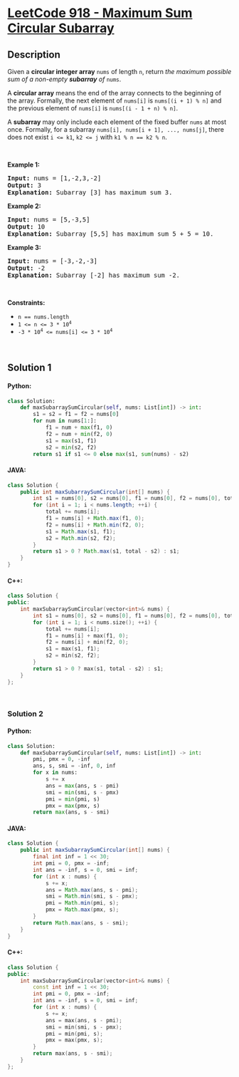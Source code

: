 # [LeetCode 918 - Maximum Sum Circular Subarray](https://leetcode.com/problems/maximum-sum-circular-subarray)


## Description

<p>Given a <strong>circular integer array</strong> <code>nums</code> of length <code>n</code>, return <em>the maximum possible sum of a non-empty <strong>subarray</strong> of </em><code>nums</code>.</p>

<p>A <strong>circular array</strong> means the end of the array connects to the beginning of the array. Formally, the next element of <code>nums[i]</code> is <code>nums[(i + 1) % n]</code> and the previous element of <code>nums[i]</code> is <code>nums[(i - 1 + n) % n]</code>.</p>

<p>A <strong>subarray</strong> may only include each element of the fixed buffer <code>nums</code> at most once. Formally, for a subarray <code>nums[i], nums[i + 1], ..., nums[j]</code>, there does not exist <code>i &lt;= k1</code>, <code>k2 &lt;= j</code> with <code>k1 % n == k2 % n</code>.</p>

<p>&nbsp;</p>
<p><strong class="example">Example 1:</strong></p>

<pre>
<strong>Input:</strong> nums = [1,-2,3,-2]
<strong>Output:</strong> 3
<strong>Explanation:</strong> Subarray [3] has maximum sum 3.
</pre>

<p><strong class="example">Example 2:</strong></p>

<pre>
<strong>Input:</strong> nums = [5,-3,5]
<strong>Output:</strong> 10
<strong>Explanation:</strong> Subarray [5,5] has maximum sum 5 + 5 = 10.
</pre>

<p><strong class="example">Example 3:</strong></p>

<pre>
<strong>Input:</strong> nums = [-3,-2,-3]
<strong>Output:</strong> -2
<strong>Explanation:</strong> Subarray [-2] has maximum sum -2.
</pre>

<p>&nbsp;</p>
<p><strong>Constraints:</strong></p>

<ul>
	<li><code>n == nums.length</code></li>
	<li><code>1 &lt;= n &lt;= 3 * 10<sup>4</sup></code></li>
	<li><code>-3 * 10<sup>4</sup> &lt;= nums[i] &lt;= 3 * 10<sup>4</sup></code></li>
</ul>


<br/>

## Solution 1

<!-- tabs:start -->

#### Python:
```python
class Solution:
    def maxSubarraySumCircular(self, nums: List[int]) -> int:
        s1 = s2 = f1 = f2 = nums[0]
        for num in nums[1:]:
            f1 = num + max(f1, 0)
            f2 = num + min(f2, 0)
            s1 = max(s1, f1)
            s2 = min(s2, f2)
        return s1 if s1 <= 0 else max(s1, sum(nums) - s2)
```

#### JAVA:
```java
class Solution {
    public int maxSubarraySumCircular(int[] nums) {
        int s1 = nums[0], s2 = nums[0], f1 = nums[0], f2 = nums[0], total = nums[0];
        for (int i = 1; i < nums.length; ++i) {
            total += nums[i];
            f1 = nums[i] + Math.max(f1, 0);
            f2 = nums[i] + Math.min(f2, 0);
            s1 = Math.max(s1, f1);
            s2 = Math.min(s2, f2);
        }
        return s1 > 0 ? Math.max(s1, total - s2) : s1;
    }
}
```

#### C++:
```cpp
class Solution {
public:
    int maxSubarraySumCircular(vector<int>& nums) {
        int s1 = nums[0], s2 = nums[0], f1 = nums[0], f2 = nums[0], total = nums[0];
        for (int i = 1; i < nums.size(); ++i) {
            total += nums[i];
            f1 = nums[i] + max(f1, 0);
            f2 = nums[i] + min(f2, 0);
            s1 = max(s1, f1);
            s2 = min(s2, f2);
        }
        return s1 > 0 ? max(s1, total - s2) : s1;
    }
};
```

<!-- tabs:end -->

<br/>

### Solution 2

<!-- tabs:start -->

#### Python:
```python
class Solution:
    def maxSubarraySumCircular(self, nums: List[int]) -> int:
        pmi, pmx = 0, -inf
        ans, s, smi = -inf, 0, inf
        for x in nums:
            s += x
            ans = max(ans, s - pmi)
            smi = min(smi, s - pmx)
            pmi = min(pmi, s)
            pmx = max(pmx, s)
        return max(ans, s - smi)
```

#### JAVA:
```java
class Solution {
    public int maxSubarraySumCircular(int[] nums) {
        final int inf = 1 << 30;
        int pmi = 0, pmx = -inf;
        int ans = -inf, s = 0, smi = inf;
        for (int x : nums) {
            s += x;
            ans = Math.max(ans, s - pmi);
            smi = Math.min(smi, s - pmx);
            pmi = Math.min(pmi, s);
            pmx = Math.max(pmx, s);
        }
        return Math.max(ans, s - smi);
    }
}
```

#### C++:
```cpp
class Solution {
public:
    int maxSubarraySumCircular(vector<int>& nums) {
        const int inf = 1 << 30;
        int pmi = 0, pmx = -inf;
        int ans = -inf, s = 0, smi = inf;
        for (int x : nums) {
            s += x;
            ans = max(ans, s - pmi);
            smi = min(smi, s - pmx);
            pmi = min(pmi, s);
            pmx = max(pmx, s);
        }
        return max(ans, s - smi);
    }
};
```

<!-- tabs:end -->

<!-- end -->
